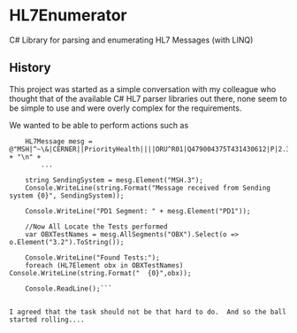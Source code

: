 # HL7Enumerator
C# Library for parsing and enumerating HL7 Messages (with LINQ) 
## History
This project was started as a simple conversation with my colleague who thought that of the 
available C# HL7 parser libraries out there, none seem to be simple to use and were 
overly complex for the requirements.

We wanted to be able to perform actions such as
```
    HL7Message mesg = @"MSH|^~\&|CERNER||PriorityHealth||||ORU^R01|Q479004375T431430612|P|2.3|" + "\n" +
        ...

    string SendingSystem = mesg.Element("MSH.3");
    Console.WriteLine(string.Format("Message received from Sending system {0}", SendingSystem));

    Console.WriteLine("PD1 Segment: " + mesg.Element("PD1"));

    //Now All Locate the Tests performed
    var OBXTestNames = mesg.AllSegments("OBX").Select(o => o.Element("3.2").ToString());

    Console.WriteLine("Found Tests:");
    foreach (HL7Element obx in OBXTestNames) Console.WriteLine(string.Format("  {0}",obx));

    Console.ReadLine();```

    
I agreed that the task should not be that hard to do.  And so the ball started rolling....

     
